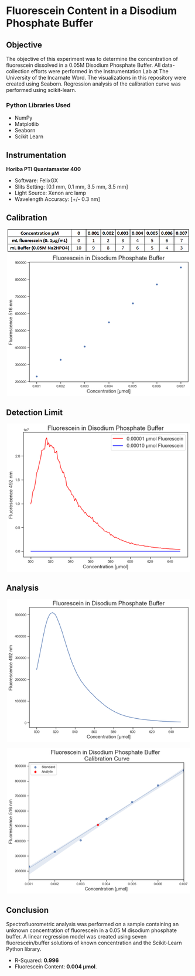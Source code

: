 # Fluorescein Content in a Disodium Phosphate Buffer

##  Objective
The objective of this experiment was to determine the concentration of fluorescein dissolved in a 0.05M Disodium Phosphate Buffer. 
All data-collection efforts were performed in the Instrumentation Lab at The University of the Incarnate Word. The visualizations in this repository were created using Seaborn. Regression analysis  of the calibration curve was performed using scikit-learn.
### Python Libraries Used 
* NumPy
* Matplotlib
* Seaborn
* Scikit Learn



##  Instrumentation 
**Horiba PTI Quantamaster 400** <br>
* Software: FelixGX <br>
* Slits Setting: [0.1 mm, 0.1 mm, 3.5 mm, 3.5 mm]
* Light Source: Xenon arc lamp
* Wavelength Accuracy: [+/- 0.3 nm]







##  Calibration
<p  align = "center" >
<img src="img/table.PNG", width="500">
<img src="img/fluorescein_conc.png" width="500">
</p>

##  Detection Limit
<p  align = "center" >
<img src="img/detection_limit.png" width="500">
</p>


##   Analysis 


<p  align = "center" >
<img src="img/analyte.png" width="500">
</p>

<p  align = "center" >
<img src="img/analyte_cal.png" width="500">
</p>

## Conclusion

Spectrofluorometric analysis was performed on a sample containing an unknown concentration of fluorescein in a 0.05 M disodium phosphate buffer. A linear regression model was created using seven fluorescein/buffer solutions of known concentration and the Scikit-Learn Python library. <br>
* R-Squared: **0.996** <br>
* Fluorescein Content: **0.004 μmol**.